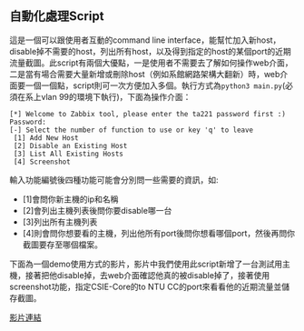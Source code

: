 ## 自動化處理Script
這是一個可以跟使用者互動的command line interface，能幫忙加入新host，disable掉不需要的host，列出所有host，以及得到指定的host的某個port的近期流量截圖。此script有兩個大優點，一是使用者不需要去了解如何操作web介面，二是當有場合需要大量新增或刪除host（例如系館網路架構大翻新）時，web介面要一個一個點，script則可一次方便加入多個。執行方式為`python3 main.py`(必須在系上vlan 99的環境下執行)，下面為操作介面：

```
[*] Welcome to Zabbix tool, please enter the ta221 password first :)
Password: 
[-] Select the number of function to use or key 'q' to leave
 [1] Add New Host
 [2] Disable an Existing Host
 [3] List All Existing Hosts
 [4] Screenshot
```

輸入功能編號後四種功能可能會分別問一些需要的資訊，如:
- [1]會問你新主機的ip和名稱
- [2]會列出主機列表後問你要disable哪一台
- [3]列出所有主機列表
- [4]則會問你想要看的主機，列出他所有port後問你想看哪個port，然後再問你截圖要存至哪個檔案。



下面為一個demo使用方式的影片，影片中我們使用此script新增了一台測試用主機，接著把他disable掉，去web介面確認他真的被disable掉了，接著使用screenshot功能，指定CSIE-Core的to NTU CC的port來看看他的近期流量並儲存截圖。

[影片連結](https://drive.google.com/file/d/1qUBVbDKHKtqU1bNq5c6UsPMAz4Xw_Dfk/view?usp=sharing)
